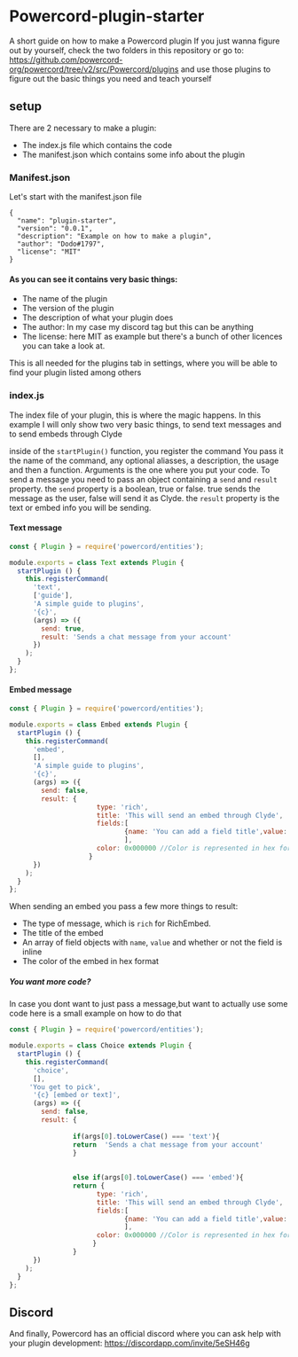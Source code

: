 # Powercord-plugin-starter
A short guide on how to make a Powercord plugin
If you just wanna figure out by yourself, check the two folders in this repository or go to:
https://github.com/powercord-org/powercord/tree/v2/src/Powercord/plugins
and use those plugins to figure out the basic things you need and teach yourself 


## setup
There are 2 necessary to make a plugin:
 - The index.js file which contains the code
 - The manifest.json which contains some info about the plugin
### Manifest.json
Let's start with the manifest.json file
```
{
  "name": "plugin-starter",
  "version": "0.0.1",
  "description": "Example on how to make a plugin",
  "author": "Dodo#1797",
  "license": "MIT"
}
```
#### As you can see it contains very basic things:

  - The name of the plugin
  - The version of the plugin
  - The description of what your plugin does
  - The author: In my case my discord tag but this can be anything
  - The license: here MIT as example but there's a bunch of other licences you can take a look at.

This is all needed for the plugins tab in settings, where you will be able to find your plugin listed among others
### index.js

The index file of your plugin, this is where the magic happens.
In this example I will only show two very basic things, to send text messages and to send embeds through Clyde

inside of the `startPlugin()` function, you register the command
You pass it the name of the command, any optional aliasses, a description, the usage and then a function.
Arguments is the one where you put your code.
To send a message you need to pass an object containing a `send` and `result` property.
the `send` property is a boolean, true or false. true sends the message as the user, false will send it as Clyde.
the `result` property is the text or embed info you will be sending.

#### Text message
```js
const { Plugin } = require('powercord/entities');

module.exports = class Text extends Plugin {
  startPlugin () {
    this.registerCommand(
      'text',
      ['guide'],
      'A simple guide to plugins',
      '{c}',
      (args) => ({
        send: true,
        result: 'Sends a chat message from your account'
      })
    );
  }
};
```
#### Embed message
```js
const { Plugin } = require('powercord/entities');

module.exports = class Embed extends Plugin {
  startPlugin () {
    this.registerCommand(
      'embed',
      [],
      'A simple guide to plugins',
      '{c}',
      (args) => ({
        send: false,
        result: {
                      type: 'rich',
                      title: 'This will send an embed through Clyde',
                      fields:[ 
                             {name: 'You can add a field title',value: 'and field value' ,inline:false},
                             ],
                      color: 0x000000 //Color is represented in hex format like in this example for black
                    }
      })
    );
  }
};
```
When sending an embed you pass a few more things to result:
 - The type of message, which is `rich` for RichEmbed.
 - The title of the embed
 - An array of field objects with `name`, `value` and whether or not the field is inline
 - The color of the embed in hex format 

##### You want more code?
In case you dont want to just pass a message,but want to actually use some code here is a small example on how to do that
```js
const { Plugin } = require('powercord/entities');

module.exports = class Choice extends Plugin {
  startPlugin () {
    this.registerCommand(
      'choice',
      [],
     'You get to pick',
      '{c} [embed or text]',
      (args) => ({
        send: false,
        result: {
                
                if(args[0].toLowerCase() === 'text'){
                return  'Sends a chat message from your account'
                }
                
                
                else if(args[0].toLowerCase() === 'embed'){
                return {
                      type: 'rich',
                      title: 'This will send an embed through Clyde',
                      fields:[ 
                             {name: 'You can add a field title',value: 'and field value' ,inline:false},
                             ],
                      color: 0x000000 //Color is represented in hex format like in this example for black
                     }
                }
      })
    );
  }
};
```

## Discord
And finally, Powercord has an official discord where you can ask help with your plugin development:
https://discordapp.com/invite/5eSH46g





